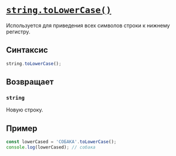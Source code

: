 # [`string.toLowerCase()`](../index.md)

Используется для приведения всех символов строки к нижнему регистру.

## Синтаксис

```js
string.toLowerCase();
```

## Возвращает

### `string`

Новую строку.

## Пример

```js
const lowerCased = 'СОБАКА'.toLowerCase();
console.log(lowerCased); // собака
```

